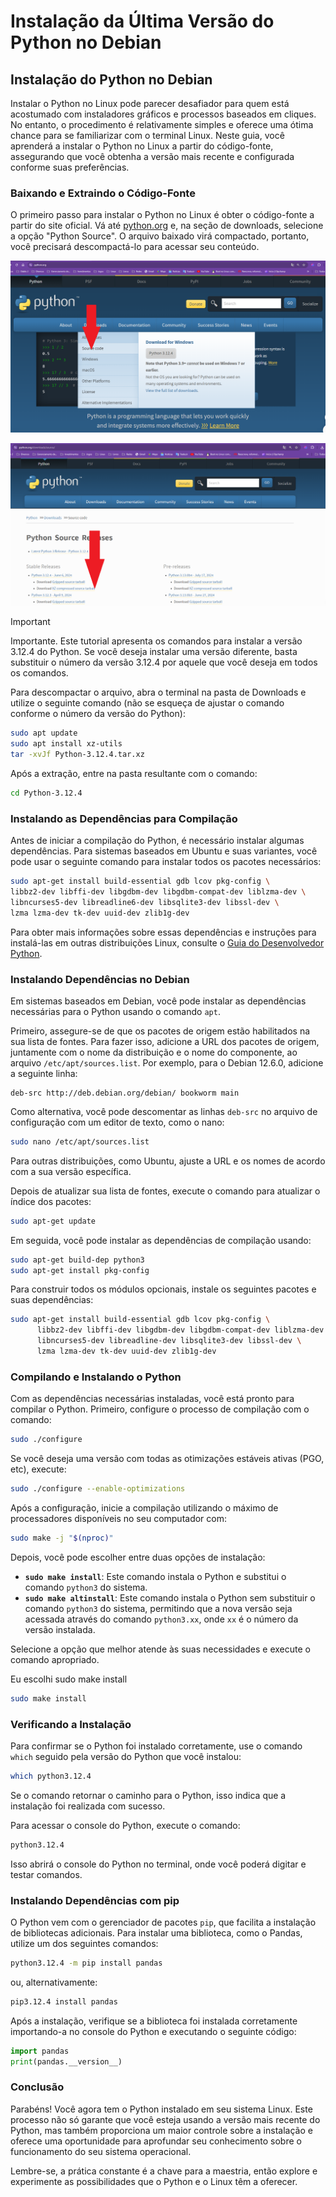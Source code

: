 # Instalação da Última Versão do Python no Debian

## Instalação do Python no Debian

Instalar o Python no Linux pode parecer desafiador para quem está acostumado com instaladores gráficos e processos baseados em cliques. No entanto, o procedimento é relativamente simples e oferece uma ótima chance para se familiarizar com o terminal Linux. Neste guia, você aprenderá a instalar o Python no Linux a partir do código-fonte, assegurando que você obtenha a versão mais recente e configurada conforme suas preferências.

### Baixando e Extraindo o Código-Fonte

O primeiro passo para instalar o Python no Linux é obter o código-fonte a partir do site oficial. Vá até [python.org](https://www.python.org/) e, na seção de downloads, selecione a opção "Python Source". O arquivo baixado virá compactado, portanto, você precisará descompactá-lo para acessar seu conteúdo.

![Download do código-fonte do Python](imagens/Aula12-02-Instalacao-Python-Linux-01.png)

![Download do código-fonte do Python](imagens/Aula12-02-Instalacao-Python-Linux-02.png)

>[!IMPORTANT]
>Importante. Este tutorial apresenta os comandos para instalar a versão 3.12.4 do Python. Se você deseja instalar uma versão diferente, basta substituir o número da versão 3.12.4 por aquele que você deseja em todos os comandos.

Para descompactar o arquivo, abra o terminal na pasta de Downloads e utilize o seguinte comando (não se esqueça de ajustar o comando conforme o número da versão do Python):

```bash
sudo apt update
sudo apt install xz-utils
tar -xvJf Python-3.12.4.tar.xz
```

Após a extração, entre na pasta resultante com o comando:

```bash
cd Python-3.12.4
```

### Instalando as Dependências para Compilação

Antes de iniciar a compilação do Python, é necessário instalar algumas dependências. Para sistemas baseados em Ubuntu e suas variantes, você pode usar o seguinte comando para instalar todos os pacotes necessários:

```bash
sudo apt-get install build-essential gdb lcov pkg-config \
libbz2-dev libffi-dev libgdbm-dev libgdbm-compat-dev liblzma-dev \
libncurses5-dev libreadline6-dev libsqlite3-dev libssl-dev \
lzma lzma-dev tk-dev uuid-dev zlib1g-dev
```

Para obter mais informações sobre essas dependências e instruções para instalá-las em outras distribuições Linux, consulte o [Guia do Desenvolvedor Python](https://devguide.python.org/getting-started/setup-building/#install-dependencies).

### Instalando Dependências no Debian

Em sistemas baseados em Debian, você pode instalar as dependências necessárias para o Python usando o comando `apt`. 

Primeiro, assegure-se de que os pacotes de origem estão habilitados na sua lista de fontes. Para fazer isso, adicione a URL dos pacotes de origem, juntamente com o nome da distribuição e o nome do componente, ao arquivo `/etc/apt/sources.list`. Por exemplo, para o Debian 12.6.0, adicione a seguinte linha:

```plaintext
deb-src http://deb.debian.org/debian/ bookworm main
```

Como alternativa, você pode descomentar as linhas `deb-src` no arquivo de configuração com um editor de texto, como o nano:

```bash
sudo nano /etc/apt/sources.list
```

Para outras distribuições, como Ubuntu, ajuste a URL e os nomes de acordo com a sua versão específica.

Depois de atualizar sua lista de fontes, execute o comando para atualizar o índice dos pacotes:

```bash
sudo apt-get update
```

Em seguida, você pode instalar as dependências de compilação usando:

```bash
sudo apt-get build-dep python3
sudo apt-get install pkg-config
```

Para construir todos os módulos opcionais, instale os seguintes pacotes e suas dependências:

```bash
sudo apt-get install build-essential gdb lcov pkg-config \
      libbz2-dev libffi-dev libgdbm-dev libgdbm-compat-dev liblzma-dev \
      libncurses5-dev libreadline-dev libsqlite3-dev libssl-dev \
      lzma lzma-dev tk-dev uuid-dev zlib1g-dev
```

### Compilando e Instalando o Python

Com as dependências necessárias instaladas, você está pronto para compilar o Python. Primeiro, configure o processo de compilação com o comando:

```bash
sudo ./configure
```

Se você deseja uma versão com todas as otimizações estáveis ​​ativas (PGO, etc),
execute:

```bash
sudo ./configure --enable-optimizations
```

Após a configuração, inicie a compilação utilizando o máximo de processadores disponíveis no seu computador com:

```bash
sudo make -j "$(nproc)"
```

Depois, você pode escolher entre duas opções de instalação:

- **`sudo make install`**: Este comando instala o Python e substitui o comando `python3` do sistema.
- **`sudo make altinstall`**: Este comando instala o Python sem substituir o comando `python3` do sistema, permitindo que a nova versão seja acessada através do comando `python3.xx`, onde `xx` é o número da versão instalada.

Selecione a opção que melhor atende às suas necessidades e execute o comando apropriado.

Eu escolhi sudo make install

```bash
sudo make install
```

### Verificando a Instalação

Para confirmar se o Python foi instalado corretamente, use o comando `which` seguido pela versão do Python que você instalou:

```bash
which python3.12.4
```

Se o comando retornar o caminho para o Python, isso indica que a instalação foi realizada com sucesso.

Para acessar o console do Python, execute o comando:

```bash
python3.12.4
```

Isso abrirá o console do Python no terminal, onde você poderá digitar e testar comandos.

### Instalando Dependências com pip

O Python vem com o gerenciador de pacotes `pip`, que facilita a instalação de bibliotecas adicionais. Para instalar uma biblioteca, como o Pandas, utilize um dos seguintes comandos:

```bash
python3.12.4 -m pip install pandas
```

ou, alternativamente:

```bash
pip3.12.4 install pandas
```

Após a instalação, verifique se a biblioteca foi instalada corretamente importando-a no console do Python e executando o seguinte código:

```python
import pandas
print(pandas.__version__)
```

### Conclusão

Parabéns! Você agora tem o Python instalado em seu sistema Linux. Este processo não só garante que você esteja usando a versão mais recente do Python, mas também proporciona um maior controle sobre a instalação e oferece uma oportunidade para aprofundar seu conhecimento sobre o funcionamento do seu sistema operacional.

Lembre-se, a prática constante é a chave para a maestria, então explore e experimente as possibilidades que o Python e o Linux têm a oferecer.
